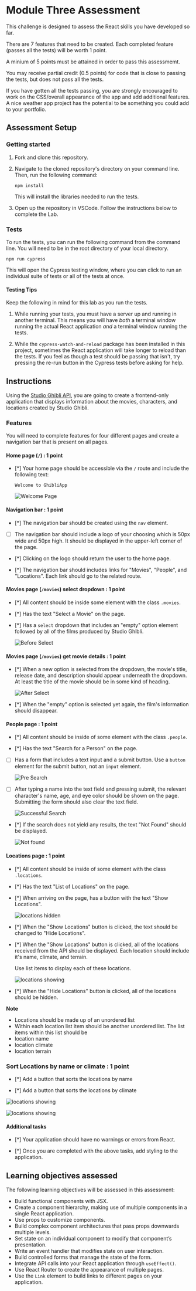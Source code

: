 # Module Three Assessment

This challenge is designed to assess the React skills you have developed so far.

There are 7 features that need to be created. Each completed feature (passes all the tests) will be worth 1 point.

A minium of 5 points must be attained in order to pass this assessmemt.

You may receive partial credit (0.5 points) for code that is close to passing the tests, but does not pass all the tests.

If you have gotten all the tests passing, you are strongly encouraged to work on the CSS/overall appearance of the app and add additional features. A nice weather app project has the potential to be something you could add to your portfolio.

## Assessment Setup

### Getting started

1. Fork and clone this repository.

1. Navigate to the cloned repository's directory on your command line. Then, run the following command:

   ```
   npm install
   ```

   This will install the libraries needed to run the tests.

1. Open up the repository in VSCode. Follow the instructions below to complete the Lab.

### Tests

To run the tests, you can run the following command from the command line. You will need to be in the root directory of your local directory.

```
npm run cypress
```

This will open the Cypress testing window, where you can click to run an individual suite of tests or all of the tests at once.

#### Testing Tips

Keep the following in mind for this lab as you run the tests.

1. While running your tests, you must have a server up and running in another terminal. This means you will have _both_ a terminal window running the actual React application _and_ a terminal window running the tests.

1. While the `cypress-watch-and-reload` package has been installed in this project, sometimes the React application will take longer to reload than the tests. If you feel as though a test should be passing that isn't, try pressing the re-run button in the Cypress tests before asking for help.

## Instructions

Using the [Studio Ghibli API](https://resource-ghibli-api-pursuit.onrender.com), you are going to create a frontend-only application that displays information about the movies, characters, and locations created by Studio Ghibli.

### Features

You will need to complete features for four different pages and create a navigation bar that is present on all pages.

#### Home page (`/`) : 1 point

- [*] Your home page should be accessible via the `/` route and include the following text:

  ```
  Welcome to GhibliApp
  ```

  ![Welcome Page](./assets/welcome.png)

#### Navigation bar : 1 point

- [*] The navigation bar should be created using the `nav` element.

- [ ] The navigation bar should include a logo of your choosing which is 50px wide and 50px high. It should be displayed in the upper-left corner of the page.

- [*] Clicking on the logo should return the user to the home page.

- [*] The navigation bar should includes links for "Movies", "People", and "Locations". Each link should go to the related route.

#### Movies page (`/movies`) select dropdown : 1 point

- [*] All content should be inside some element with the class `.movies`.

- [*] Has the text "Select a Movie" on the page.

- [*] Has a `select` dropdown that includes an "empty" option element followed by all of the films produced by Studio Ghibli.

  ![Before Select](./assets/movieSelect1.png)

#### Movies page (`/movies`) get movie details : 1 point

- [*] When a new option is selected from the dropdown, the movie's title, release date, and description should appear underneath the dropdown. At least the title of the movie should be in some kind of heading.

  ![After Select](./assets/movieSelect2.png)

- [*] When the "empty" option is selected yet again, the film's information should disappear.

#### People page : 1 point

- [*] All content should be inside of some element with the class `.people`.

- [*] Has the text "Search for a Person" on the page.

- [ ] Has a form that includes a text input and a submit button. Use a `button` element for the submit button, not an `input` element.

  ![Pre Search](./assets/search1.png)

- [ ] After typing a name into the text field and pressing submit, the relevant character's name, age, and eye color should be shown on the page. Submitting the form should also clear the text field.

  ![Successful Search](./assets/search2.png)

- [*] If the search does not yield any results, the text "Not Found" should be displayed.

  ![Not found](./assets/search3.png)

#### Locations page : 1 point

- [*] All content should be inside of some element with the class `.locations`.

- [*] Has the text "List of Locations" on the page.

- [*] When arriving on the page, has a button with the text "Show Locations".

  ![locations hidden](./assets/locations1.png)

- [*] When the "Show Locations" button is clicked, the text should be changed to "Hide Locations".

- [*] When the "Show Locations" button is clicked, all of the locations received from the API should be displayed. Each location should include it's name, climate, and terrain.

  Use list items to display each of these locations.

  ![locations showing](./assets/locations2.png)

- [*] When the "Hide Locations" button is clicked, all of the locations should be hidden.

**Note**

- Locations should be made up of an unordered list
- Within each location list item should be another unordered list. The list items within this list should be
- location name
- location climate
- location terrain

### Sort Locations by name or climate : 1 point

- [*] Add a button that sorts the locations by name

- [*] Add a button that sorts the locations by climate

![locations showing](./assets/locations3.png)

![locations showing](./assets/locations4.png)

#### Additional tasks

- [*] Your application should have no warnings or errors from React.

- [*] Once you are completed with the above tasks, add styling to the application.

## Learning objectives assessed

The following learning objectives will be assessed in this assessment:

- Build functional components with JSX.
- Create a component hierarchy, making use of multiple components in a single React application.
- Use props to customize components.
- Build complex component architectures that pass props downwards multiple levels.
- Set state on an individual component to modify that component’s presentation.
- Write an event handler that modifies state on user interaction.
- Build controlled forms that manage the state of the form.
- Integrate API calls into your React application through `useEffect()`.
- Use React Router to create the appearance of multiple pages.
- Use the `Link` element to build links to different pages on your application.
